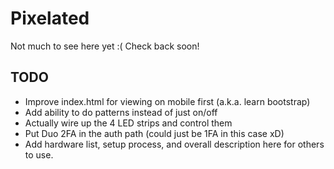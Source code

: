 Pixelated
===

Not much to see here yet :( Check back soon!
## TODO ##

* Improve index.html for viewing on mobile first (a.k.a. learn bootstrap)
* Add ability to do patterns instead of just on/off
* Actually wire up the 4 LED strips and control them
* Put Duo 2FA in the auth path (could just be 1FA in this case xD)
* Add hardware list, setup process, and overall description here for others to use.
